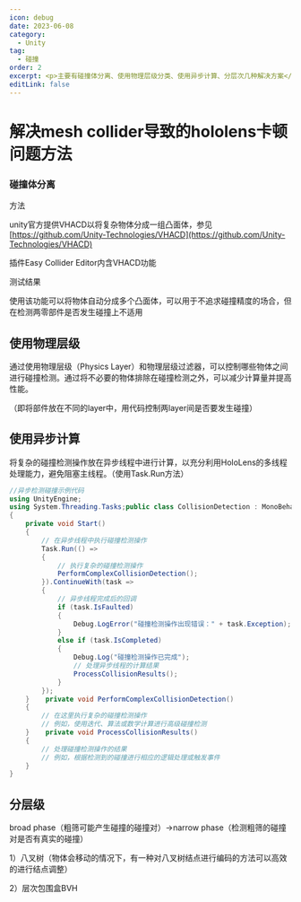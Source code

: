 ```yaml
---
icon: debug
date: 2023-06-08
category:
  - Unity
tag:
  - 碰撞
order: 2
excerpt: <p>主要有碰撞体分离、使用物理层级分类、使用异步计算、分层次几种解决方案</p>
editLink: false
---
```

# **解决mesh collider导致的hololens卡顿问题方法**

### 碰撞体分离

方法

unity官方提供VHACD以将复杂物体分成一组凸面体，参见[https://github.com/Unity-Technologies/VHACD](https://github.com/Unity-Technologies/VHACD)

插件Easy Collider Editor内含VHACD功能

测试结果

使用该功能可以将物体自动分成多个凸面体，可以用于不追求碰撞精度的场合，但在检测两零部件是否发生碰撞上不适用

## 使用物理层级

通过使用物理层级（Physics Layer）和物理层级过滤器，可以控制哪些物体之间进行碰撞检测。通过将不必要的物体排除在碰撞检测之外，可以减少计算量并提高性能。

（即将部件放在不同的layer中，用代码控制两layer间是否要发生碰撞）

## 使用异步计算

将复杂的碰撞检测操作放在异步线程中进行计算，以充分利用HoloLens的多线程处理能力，避免阻塞主线程。（使用Task.Run方法）

```csharp
//异步检测碰撞示例代码
using UnityEngine;
using System.Threading.Tasks;public class CollisionDetection : MonoBehaviour
{
    private void Start()
    {
        // 在异步线程中执行碰撞检测操作
        Task.Run(() =>
        {
            // 执行复杂的碰撞检测操作
            PerformComplexCollisionDetection();
        }).ContinueWith(task =>
        {
            // 异步线程完成后的回调
            if (task.IsFaulted)
            {
                Debug.LogError("碰撞检测操作出现错误：" + task.Exception);
            }
            else if (task.IsCompleted)
            {
                Debug.Log("碰撞检测操作已完成");
                // 处理异步线程的计算结果
                ProcessCollisionResults();
            }
        });
    }    private void PerformComplexCollisionDetection()
    {
        // 在这里执行复杂的碰撞检测操作
        // 例如，使用迭代、算法或数学计算进行高级碰撞检测
    }    private void ProcessCollisionResults()
    {
        // 处理碰撞检测操作的结果
        // 例如，根据检测到的碰撞进行相应的逻辑处理或触发事件
    }
}
```

## 分层级

broad phase（粗筛可能产生碰撞的碰撞对）→narrow phase（检测粗筛的碰撞对是否有真实的碰撞）

1）八叉树（物体会移动的情况下，有一种对八叉树结点进行编码的方法可以高效的进行结点调整）

2）层次包围盒BVH

